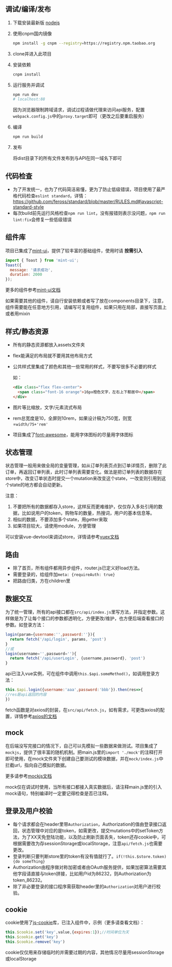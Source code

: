 ## 调试/编译/发布

1. 下载安装最新版 [nodejs](http://nodejs.cn/download/)
2. 使用cnpm国内镜像

	```bash
	npm install -g cnpm --registry=https://registry.npm.taobao.org
	```
3. clone并进入此项目
4. 安装依赖

	```bash
	cnpm install
	```
5. 运行服务并调试

	``` bash
	npm run dev
	# localhost:88
	```
	因为浏览器限制跨域请求，调试过程请做代理来访问api服务，配置`webpack.config.js`中的`proxy.target`即可（更改之后要重启服务）
6. 编译

	```bash
	npm run build
	```
7. 发布

	将dist目录下的所有文件发布到与API在同一域名下即可

## 代码检查
- 为了开发统一，也为了代码简洁易懂，更为了防止低级错误，项目使用了最严格代码检查`eslint standard`，详情：https://github.com/feross/standard/blob/master/RULES.md#javascript-standard-style
- 每次build前先运行风格检查`npm run lint`，没有报错则表示没问题，`npm run lint:fix`会修复一些低级错误

## 组件库
项目已集成了[mint-ui](https://github.com/ElemeFE/mint-ui)，提供了较丰富的基础组件，使用时请 **按需引入**
```javascript
import { Toast } from 'mint-ui';
Toast({
  message: '请求成功',
  duration: 2000
});
```
更多的组件参考[mint-ui文档](http://mint-ui.github.io/docs/#/zh-cn2)

如果需要其他的组件，请自行安装依赖或者写了放在components目录下，注意，组件需要能在任意地方引用，请编写可复用组件，如果只用在局部，直接写页面上或者用mixin

## 样式/静态资源
- 所有的静态资源都放入assets文件夹
- flex能满足的布局就不要用其他布局方式
- 公共样式里集成了颜色和其他一些常用的样式，不要写很多不必要的样式

	如：
	```html
	<div class="flex flex-center">
	  <span class="font-16 orange">16px橙色文字，左右上下都居中</span>
	</div>
	```
- 图片等比缩放，文字/元素流式布局
- rem总宽度是10，全屏则10rem，如果设计稿为750宽，则宽=`width/75+'rem'`
- 项目集成了[font-awesome](http://fontawesome.io/icons/)，能用字体图标的尽量用字体图标

## 状态管理
状态管理一般用来做全局的变量管理，如从订单列表页点到订单详情页，删除了此订单，再返回订单列表，此时订单列表需要变化。做法是把订单列表的数据存在store中，改变订单状态时提交一个mutation来改变这个state，一改变则引用到这个state的地方都会自动更新。

注意：
1. 不要把所有的数据都存入store，这样反而更难维护，仅仅存入多处引用的数据，比如说用户的token，购物车的数量，热搜词，用户的基本信息等。
2. 相似的数据，不要添加多个state，用getter来取
3. 如果项目较大，请使用module，方便管理

可以安装vue-devtool来调试store，详情请参考[vuex文档](https://vuex.vuejs.org/zh-cn/)

## 路由
- 除了首页，所有组件都用异步组件，router.js已定义好load方法。
- 需要登录的，给组件加`meta: {requireAuth: true}`
- 把路由归类，方在children里

## 数据交互
为了统一管理，所有的api接口都在`src/api/index.js`里写方法，并指定参数。这样做是为了让每个接口的参数都透明化，方便更改/维护，也方便后端查看接口的参数。如登录方法：
```javascript
login(param={username:'',password:''}){
  return fetch('/api/login', params, 'post')
}
//或
login(username='',password=''){
  return fetch('/api/userLogin', {username,password}, 'post')
}
```
api已注入vue实例，可在组件中调用`this.$api.someMethod()`，如调用登录方法：
```javascript
this.$api.login({username:'aaa',password:'bbb'}).then(res=>{
//res是api返回的内容
})
```
fetch函数是对axios的封装，在`src/api/fetch.js`，如有需求，可更改axios的配置，详情参考[axios的文档](https://github.com/mzabriskie/axios)

## mock
在后端没写完接口的情况下，自己可以先模拟一些数据来做测试。项目集成了`mockjs`，提供了很丰富的随机机制。把main.js里的`import './mock'`的注释打开即可使用，在mock文件夹下创建自己要测试的模块数据，并在`mock/index.js`中拦截url，指向自己模拟的数据。

更多请参考[mockjs文档](https://github.com/nuysoft/Mock/wiki)

mock仅在调试时使用，当所有接口都接入真实数据后，请注释main.js里的引入mock语句，特别编译时一定要记得检查是否已注释。

## 登录及用户校验
- 每个请求都会在header里带`Authorization`，Authorization的值由登录接口返回，状态管理中对应的是token，如需更改，提交mutations中的setToken方法，为了XX天免登陆功能，以及防止刷新页面丢失，token还存cookie中，可根据需要改为存sessionStorage或localStorage，注意`api/fetch.js`也需要更改。
- 登录判断只要判断store里的token有没有值就行了。`if(!this.$store.token){do someThing}`
- Authorization由程序做对称加密或者由OAuth服务提供，如果加密算法需要其他字段请直接与token拼接，比如用户id为86232，则Authorization为token_86232。
- 除了非必要登录的接口程序需获取header里的`Authorization`对用户进行校验。

## cookie
cookie使用了[js-cookie](https://github.com/js-cookie/js-cookie)库，已注入组件中，示例（更多请查看文档）：
```javascript
this.$cookie.set('key',value,{expires:1});//时间单位为天
this.$cookie.get('key')
this.$cookie.remove('key')
```
cookie仅仅用来存储临时的并需要过期的内容，其他情况尽量用sessionStorage或localStorage
